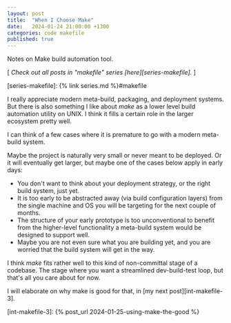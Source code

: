 ```yaml
---
layout: post
title:  "When I Choose Make"
date:   2024-01-24 21:00:00 +1300
categories: code makefile
published: true
---
```


Notes on Make build automation tool.

[ *Check out all posts in "makefile" series [here][series-makefile].* ]

[series-makefile]: {% link series.md %}#makefile

I really appreciate modern meta-build, packaging, and deployment systems. But there is also something I like about *make* as a lower level build automation utility on UNIX. I think it fills a certain role in the larger ecosystem pretty well.

I can think of a few cases where it is premature to go with a modern meta-build system.

Maybe the project is naturally very small or never meant to be deployed. Or it will eventually get larger, but maybe one of the cases below apply in early days:
- You don't want to think about your deployment strategy, or the right build system, just yet.
- It is too early to be abstracted away (via build configuration layers) from the single machine and OS you will be targeting for the next couple of months.
- The structure of your early prototype is too unconventional to benefit from the higher-level functionality a meta-build system would be designed to support well.
- Maybe you are not even sure what you are building yet, and you are worried that the build system will get in the way.

I think *make* fits rather well to this kind of non-committal stage of a codebase. The stage where you want a streamlined dev-build-test loop, but that's all you care about for now.

I will elaborate on why make is good for that, in [my next post][int-makefile-3].

[int-makefile-3]: {% post_url 2024-01-25-using-make-the-good %}
